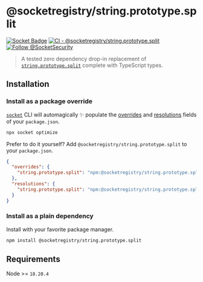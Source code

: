 # @socketregistry/string.prototype.split

[![Socket Badge](https://socket.dev/api/badge/npm/package/@socketregistry/string.prototype.split)](https://socket.dev/npm/package/@socketregistry/string.prototype.split)
[![CI - @socketregistry/string.prototype.split](https://github.com/SocketDev/socket-registry-js/actions/workflows/test.yml/badge.svg)](https://github.com/SocketDev/socket-registry-js/actions/workflows/test.yml)
[![Follow @SocketSecurity](https://img.shields.io/twitter/follow/SocketSecurity?style=social)](https://twitter.com/SocketSecurity)

> A tested zero dependency drop-in replacement of
> [`string.prototype.split`](https://socket.dev/npm/package/string.prototype.split)
> complete with TypeScript types.

## Installation

### Install as a package override

[`socket`](https://socket.dev/npm/package/socket) CLI will automagically
:sparkles: populate the
[overrides](https://docs.npmjs.com/cli/v9/configuring-npm/package-json#overrides)
and [resolutions](https://yarnpkg.com/configuration/manifest#resolutions) fields
of your `package.json`.

```sh
npx socket optimize
```

Prefer to do it yourself? Add `@socketregistry/string.prototype.split` to your
`package.json`.

```json
{
  "overrides": {
    "string.prototype.split": "npm:@socketregistry/string.prototype.split@^1"
  },
  "resolutions": {
    "string.prototype.split": "npm:@socketregistry/string.prototype.split@^1"
  }
}
```

### Install as a plain dependency

Install with your favorite package manager.

```sh
npm install @socketregistry/string.prototype.split
```

## Requirements

Node >= `18.20.4`
